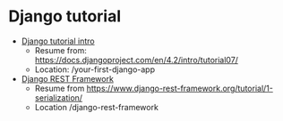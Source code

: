 # Django tutorial

- [Django tutorial intro](https://docs.djangoproject.com/en/4.2/intro/)
    - Resume from: https://docs.djangoproject.com/en/4.2/intro/tutorial07/
    - Location: /your-first-django-app
- [Django REST Framework](https://www.django-rest-framework.org/tutorial/quickstart/)
    - Resume from https://www.django-rest-framework.org/tutorial/1-serialization/
    - Location /django-rest-framework
